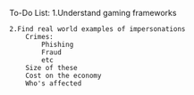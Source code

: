 To-Do List:
    1.Understand gaming frameworks

    2.Find real world examples of impersonations
        Crimes:
            Phishing
            Fraud
            etc
        Size of these
        Cost on the economy
        Who's affected
